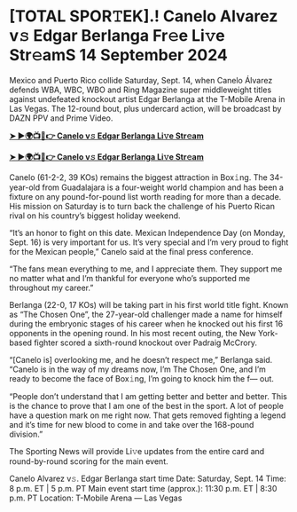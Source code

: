 <h1>[TOTAL SPOR𝚃EK].! Canelo Alvarez v𝚜 Edgar Berlanga Fr𝚎e Li𝚟e Str𝚎amS 14 September 2024</h1>

Mexico and Puerto Rico collide Saturday, Sept. 14, when Canelo Álvarez defends WBA, WBC, WBO and Ring Magazine super middleweight titles against undefeated knockout artist Edgar Berlanga at the T-Mobile Arena in Las Vegas. The 12-round bout, plus undercard action, will be broadcast by DAZN PPV  and Prime Video.

**[➤ ►🌍📺📱👉 Canelo v𝚜 Edgar Berlanga Li𝚟e Str𝚎am](https://cutt.ly/PeR8owMQ)**

**[➤ ►🌍📺📱👉 Canelo v𝚜 Edgar Berlanga Li𝚟e Str𝚎am](https://cutt.ly/PeR8owMQ)**

Canelo (61-2-2, 39 KOs) remains the biggest attraction in Box𝚒ng. The 34-year-old from Guadalajara is a four-weight world champion and has been a fixture on any pound-for-pound list worth reading for more than a decade. His mission on Saturday is to turn back the challenge of his Puerto Rican rival on his country’s biggest holiday weekend.

“It’s an honor to fight on this date. Mexican Independence Day (on Monday, Sept. 16) is very important for us. It’s very special and I’m very proud to fight for the Mexican people,” Canelo said at the final press conference.

“The fans mean everything to me, and I appreciate them. They support me no matter what and I’m thankful for everyone who’s supported me throughout my career.”

Berlanga (22-0, 17 KOs) will be taking part in his first world title fight. Known as “The Chosen One”, the 27-year-old challenger made a name for himself during the embryonic stages of his career when he knocked out his first 16 opponents in the opening round. In his most recent outing, the New York-based fighter scored a sixth-round knockout over Padraig McCrory.

“[Canelo is] overlooking me, and he doesn’t respect me,” Berlanga said. “Canelo is in the way of my dreams now, I’m The Chosen One, and I’m ready to become the face of Box𝚒ng, I’m going to knock him the f— out.

“People don’t understand that I am getting better and better and better. This is the chance to prove that I am one of the best in the sport. A lot of people have a question mark on me right now. That gets removed fighting a legend and it’s time for new blood to come in and take over the 168-pound division.”

The Sporting News will provide Li𝚟e updates from the entire card and round-by-round scoring for the main event.

Canelo Alvarez v𝚜. Edgar Berlanga start time
Date: Saturday, Sept. 14
Time: 8 p.m. ET | 5 p.m. PT
Main event start time (approx.): 11:30 p.m. ET | 8:30 p.m. PT
Location: T-Mobile Arena — Las Vegas
